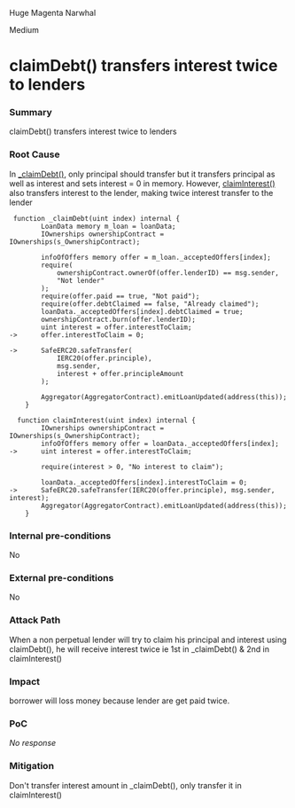 Huge Magenta Narwhal

Medium

# claimDebt() transfers interest twice to lenders

### Summary

claimDebt() transfers interest twice to lenders

### Root Cause

In [_claimDebt()](https://github.com/sherlock-audit/2024-11-debita-finance-v3/blob/main/Debita-V3-Contracts/contracts/DebitaV3Loan.sol#L288C1-L312C1), only principal should transfer but it transfers principal as well as interest and sets interest = 0 in memory. However, [claimInterest()](https://github.com/sherlock-audit/2024-11-debita-finance-v3/blob/main/Debita-V3-Contracts/contracts/DebitaV3Loan.sol#L259C3-L269C6) also transfers interest to the lender, making twice interest transfer to the lender
```solidity
 function _claimDebt(uint index) internal {
        LoanData memory m_loan = loanData;
        IOwnerships ownershipContract = IOwnerships(s_OwnershipContract);

        infoOfOffers memory offer = m_loan._acceptedOffers[index];
        require(
            ownershipContract.ownerOf(offer.lenderID) == msg.sender,
            "Not lender"
        );
        require(offer.paid == true, "Not paid");
        require(offer.debtClaimed == false, "Already claimed");
        loanData._acceptedOffers[index].debtClaimed = true;
        ownershipContract.burn(offer.lenderID);
        uint interest = offer.interestToClaim;
->      offer.interestToClaim = 0;

->      SafeERC20.safeTransfer(
            IERC20(offer.principle),
            msg.sender,
            interest + offer.principleAmount
        );

        Aggregator(AggregatorContract).emitLoanUpdated(address(this));
    }
```
```solidity
  function claimInterest(uint index) internal {
        IOwnerships ownershipContract = IOwnerships(s_OwnershipContract);
        infoOfOffers memory offer = loanData._acceptedOffers[index];
->      uint interest = offer.interestToClaim;

        require(interest > 0, "No interest to claim");

        loanData._acceptedOffers[index].interestToClaim = 0;
->      SafeERC20.safeTransfer(IERC20(offer.principle), msg.sender, interest);
        Aggregator(AggregatorContract).emitLoanUpdated(address(this));
    }
```

### Internal pre-conditions

No

### External pre-conditions

No

### Attack Path

When a non perpetual lender will try to claim his principal and interest using claimDebt(), he will receive interest twice ie 1st in _claimDebt() & 2nd in claimInterest()

### Impact

borrower will loss money because lender are get paid twice.

### PoC

_No response_

### Mitigation

Don't transfer interest amount in _claimDebt(), only transfer it in claimInterest()